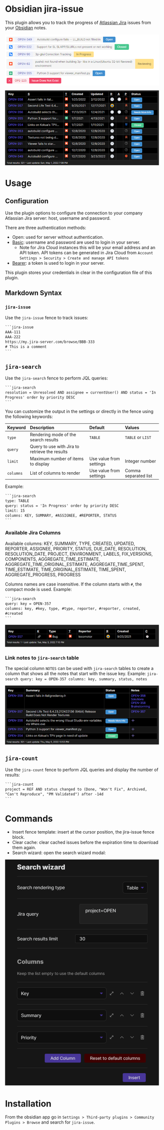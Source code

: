 # Obsidian jira-issue

This plugin allows you to track the progress of [Atlassian Jira](https://www.atlassian.com/software/jira) issues from your [Obsidian](https://obsidian.md/) notes.

![issues](./doc/issues.png)

![searchResults](./doc/searchResults2.png)

# Usage

## Configuration

Use the plugin options to configure the connection to your company Atlassian Jira server: host, username and password.

There are three authentication methods:

- Open: used for server without authentication.
- [Basic](https://datatracker.ietf.org/doc/html/rfc7617): username and password are used to login in your server.
  - Note for Jira Cloud instances this will be your email address and an API token.  API tokens can be generated in Jira Cloud from `Account Settings > Security > Create and manage API tokens`
- [Bearer](https://datatracker.ietf.org/doc/html/rfc6750): a token is used to login in your server.

This plugin stores your credentials in clear in the configuration file of this plugin.

## Markdown Syntax

### `jira-issue`
Use the `jira-issue` fence to track issues:

    ```jira-issue
    AAA-111
    AAA-222
    https://my.jira-server.com/browse/BBB-333
    # This is a comment
    ```

## `jira-search`
Use the `jira-search` fence to perform JQL queries:

    ```jira-search
    resolution = Unresolved AND assignee = currentUser() AND status = 'In Progress' order by priority DESC
    ```

You can customize the output in the settings or directly in the fence using the following keywords:

| Keyword | Description | Default | Values |
| :- | :- | :- | :- |
| `type` | Rendering mode of the search results | `TABLE` | `TABLE` or `LIST` |
| `query` | Query to use with Jira to retrieve the results |  |  |
| `limit` | Maximum number of items to display | Use value from settings | Integer number |
| `columns` | List of columns to render | Use value from settings | Comma separated list |

Example:

    ```jira-search
    type: TABLE
    query: status = 'In Progress' order by priority DESC
    limit: 15
    columns: KEY, SUMMARY, #ASSIGNEE, #REPORTER, STATUS
    ```

### Available Jira Columns

Available columns:
    KEY, SUMMARY, TYPE, CREATED, UPDATED, REPORTER, ASSIGNEE, PRIORITY, STATUS, DUE_DATE, RESOLUTION, RESOLUTION_DATE, PROJECT, ENVIRONMENT, LABELS, FIX_VERSIONS, COMPONENTS, AGGREGATE_TIME_ESTIMATE, AGGREGATE_TIME_ORIGINAL_ESTIMATE, AGGREGATE_TIME_SPENT, TIME_ESTIMATE, TIME_ORIGINAL_ESTIMATE, TIME_SPENT, AGGREGATE_PROGRESS, PROGRESS

Columns names are case insensitive.
If the column starts with `#`, the compact mode is used. Example:

    ```jira-search
    query: key = OPEN-357
    columns: key, #key, type, #type, reporter, #reporter, created, #created
    ```
![Compact Columns](./doc/compactColumns.png)

### Link notes to `jira-search` table

The special column `NOTES` can be used with `jira-search` tables to create a column that shows all the notes that start with the issue key.
Example:
    ```jira-search
    query: key = OPEN-357
    columns: key, summary, status, notes
    ```

![Notes Column](./doc/notesColumn.png)

## `jira-count`
Use the `jira-count` fence to perform JQL queries and display the number of results:

    ```jira-count
    project = REF AND status changed to (Done, "Won't Fix", Archived, "Can't Reproduce", "PM Validated") after -14d
    ```

# Commands

- Insert fence template: insert at the cursor position, the jira-issue fence block.
- Clear cache: clear cached issues before the expiration time to download them again.
- Search wizard: open the search wizard modal:

![searchWizard](./doc/searchWizard.png)

# Installation
From the obsidian app go in `Settings > Third-party plugins > Community Plugins > Browse` and search for `jira-issue`.
